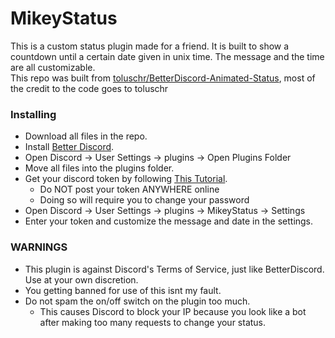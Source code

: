 # MikeyStatus
This is a custom status plugin made for a friend. It is built to show a countdown until a certain date given in unix time. The message and the time are all customizable.<br>
This repo was built from [toluschr/BetterDiscord-Animated-Status](https://github.com/toluschr/BetterDiscord-Animated-Status), most of the credit to the code goes to toluschr<br>

### Installing
* Download all files in the repo.
* Install [Better Discord](https://betterdiscord.app/).
* Open Discord -> User Settings -> plugins -> Open Plugins Folder
* Move all files into the plugins folder.
* Get your discord token by following [This Tutorial](https://www.youtube.com/watch?v=YEgFvgg7ZPI).
  * Do NOT post your token ANYWHERE online
  * Doing so will require you to change your password
* Open Discord -> User Settings -> plugins -> MikeyStatus -> Settings
* Enter your token and customize the message and date in the settings.

### WARNINGS
* This plugin is against Discord's Terms of Service, just like BetterDiscord. Use at your own discretion.
* You getting banned for use of this isnt my fault.
* Do not spam the on/off switch on the plugin too much.
  * This causes Discord to block your IP because you look like a bot after making too many requests to change your status.
